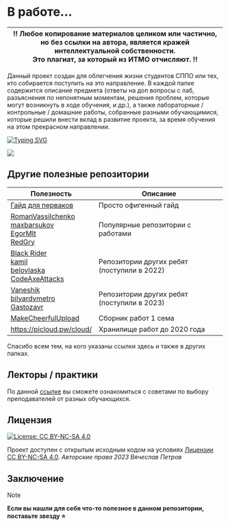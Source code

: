 # В работе...

| ‼️ <b>Любое копирование материалов целиком или частично,<br>но без ссылки на автора, является кражей интеллектуальной собственности.<br>Это плагиат, за который из ИТМО отчисляют.</b> ‼️ |
|-------------------------------------------------------------------------------------------------------------------------------------------------------------------------------------------------------------------------------------------|

Данный проект создан для облегчения жизни студентов СППО или тех, кто собирается поступить на это направление.
В каждой папке содержится описание предмета (ответы на доп вопросы с лаб, разъяснения по непонятным моментам, решения проблем, которые могут возникнуть в ходе обучения, и др.), а также лабораторные / контрольные / домашние работы, собранные разными обучающимися, которые решили внести вклад в развитие проекта, за время обучения на этом прекрасном направлении.

[![Typing SVG](https://readme-typing-svg.herokuapp.com?color=%2336BCF7&width=500&lines=ИТМО+-+институт+тёплых+мужских+отношений)](https://git.io/typing-svg)

![](https://i.imgur.com/Vo4rI3K.gif)
<!---
## Дисклеймер
Среди авторов есть только 1 гений (L1mPeX), остальные обычные люди, поэтому возможны ошибки и неточности
-->
## Другие полезные репозитории
| Полезность                                                                                                                                                                                                                                                          | Описание                                    |
|---------------------------------------------------------------------------------------------------------------------------------------------------------------------------------------------------------------------------------------------------------------------|---------------------------------------------|
| [Гайд для перваков](https://github.com/Imtjl/1st-year-guide)                                                                                                                                                                                                        | Просто офигенный гайд                       |
| [RomanVassilchenko](https://github.com/RomanVassilchenko/ITMOProjects)<br/>[maxbarsukov](https://github.com/maxbarsukov/itmo)<br/>[EgorMIt](https://github.com/EgorMIt/ITMO)<br/>[RedGry](https://github.com/RedGry/ITMO)                                                                               | Популярные репозитории с работами           |
| [Black Rider](https://github.com/eliteSufferer/ITMO_Studies)<br/>[kamil](https://github.com/pro100kamil/itmo/)<br/>[belovlaska](https://github.com/belovlaska/itmo)<br/>[CodeAxeAttacks](https://github.com/CodeAxeAttacks/SystemApplicationSoftware-09.03.04-ITMO) | Репозитории других ребят (поступили в 2022) |
| [Vaneshik](https://github.com/Vaneshik/VT-Labs)<br/>[bilyardvmetro](https://github.com/bilyardvmetro/ITMO-System-Application-Software) <br/>[Gastozavr](https://github.com/Gastozavr/itmo)                                                                          | Репозитории других ребят (поступили в 2023) |
| [MakeCheerfulUpload](https://github.com/orgs/MakeCheerfulUpload/repositories)                                                                                                                                                                                       | Сборник работ 1 сема                        |
| https://picloud.pw/cloud/                                                                                                                                                                                                                                           | Хранилище работ до 2020 года                |

Спасибо всем тем, на кого указаны ссылки здесь и также в других папках. 

## Лекторы / практики
По данной [ссылке](./how-to-choose-a-teacher.md) вы сможете ознакомиться с советами по выбору преподавателей от разных обучающихся.

## Лицензия
[![License: CC BY-NC-SA 4.0](https://licensebuttons.net/l/by-nc-sa/4.0/80x15.png)](https://creativecommons.org/licenses/by-nc-sa/4.0/)

Проект доступен с открытым исходным кодом на условиях [Лицензии CC BY-NC-SA 4.0](./LICENSE).
*Авторские права 2023 Вячеслав Петров*

## Заключение
> [!NOTE]
> <b>Если вы нашли для себя что-то полезное в данном репозитории, поставьте звезду :star:</b>
